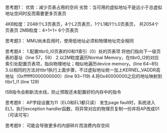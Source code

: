 思考题1：
优势：减少页表占用的空间
劣势：当可用的虚拟地址不是远小于总虚拟地址空间时反而需要更多页表页

4KB粒度：2048个L3页表页，4个L2页表页，1个L1和1个L0页表页， 共2054个页表页
2MB粒度：4+1+1= 6个页表页

思考题3：
MMU尚未启用时，使用低地址必须和物理地址完全相同

思考题4：
1.配置ttbr0_l0页表的l0和l1索引（0）处的页表项 
将他们指向下一级页表的基址（line 57，59）
2.以2M粒度遍历Normal Memory，在ttbr0_l2的对应索引处配置页表项，指向物理地址；相似地遍历device memory。(line 64~85)
3.以相同的方法对ttbr1执行上面步骤，不过虚拟地址统一加上KERNEL_VADDR高地址（0xffffff0000000000）(line 93~119)
4.将0x40000000之后的地址映射到ttbr1_l1 (line 129)

ISB指令会刷新流水线，防止预取还未配置好的内存中的指令

思考题8：
AP字段设置为11（EL0和EL1都只读）
发生page fault时，系统进入EL1，执行exception handler函数，将异常对应的物理页复制一份并将AP改成01（可读可写）

思考题9：
可能会导致更多的内部碎片而浪费内存空间